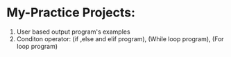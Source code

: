 # My-Practice Projects:
1. User based output program's examples
2. Conditon operator:
   (if ,else and elif program), 
   (While loop program),
   (For loop program) 
